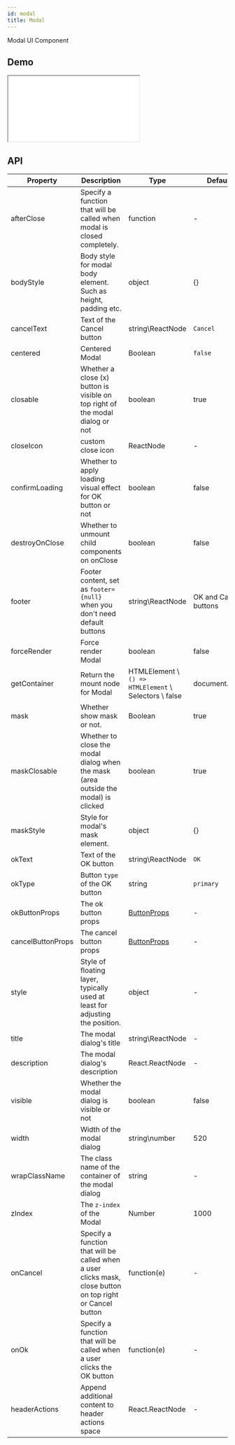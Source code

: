 ```yaml
---
id: modal
title: Modal
---
```


Modal UI Component

## Demo

<iframe src="/storybook-static/iframe.html?id=components-modal--default"></iframe>

## API

| Property          | Description                                                                                                | Type                                                  | Default               | Version |
| ----------------- | ---------------------------------------------------------------------------------------------------------- | ----------------------------------------------------- | --------------------- | ------- |
| afterClose        | Specify a function that will be called when modal is closed completely.                                    | function                                              | -                     |
| bodyStyle         | Body style for modal body element. Such as height, padding etc.                                            | object                                                | {}                    |
| cancelText        | Text of the Cancel button                                                                                  | string\ReactNode                                      | `Cancel`              |
| centered          | Centered Modal                                                                                             | Boolean                                               | `false`               |
| closable          | Whether a close (x) button is visible on top right of the modal dialog or not                              | boolean                                               | true                  |
| closeIcon         | custom close icon                                                                                          | ReactNode                                             | -                     |
| confirmLoading    | Whether to apply loading visual effect for OK button or not                                                | boolean                                               | false                 |
| destroyOnClose    | Whether to unmount child components on onClose                                                             | boolean                                               | false                 |
| footer            | Footer content, set as `footer={null}` when you don't need default buttons                                 | string\ReactNode                                      | OK and Cancel buttons |
| forceRender       | Force render Modal                                                                                         | boolean                                               | false                 |
| getContainer      | Return the mount node for Modal                                                                            | HTMLElement \ `() => HTMLElement` \ Selectors \ false | document.body         |
| mask              | Whether show mask or not.                                                                                  | Boolean                                               | true                  |
| maskClosable      | Whether to close the modal dialog when the mask (area outside the modal) is clicked                        | boolean                                               | true                  |
| maskStyle         | Style for modal's mask element.                                                                            | object                                                | {}                    |
| okText            | Text of the OK button                                                                                      | string\ReactNode                                      | `OK`                  |
| okType            | Button `type` of the OK button                                                                             | string                                                | `primary`             |
| okButtonProps     | The ok button props                                                                                        | [ButtonProps](/components/button)                     | -                     |
| cancelButtonProps | The cancel button props                                                                                    | [ButtonProps](/components/button)                     | -                     |
| style             | Style of floating layer, typically used at least for adjusting the position.                               | object                                                | -                     |
| title             | The modal dialog's title                                                                                   | string\ReactNode                                      | -                     |
| description       | The modal dialog's description                                                                             | React.ReactNode                                       | -                     |
| visible           | Whether the modal dialog is visible or not                                                                 | boolean                                               | false                 |
| width             | Width of the modal dialog                                                                                  | string\number                                         | 520                   |
| wrapClassName     | The class name of the container of the modal dialog                                                        | string                                                | -                     |
| zIndex            | The `z-index` of the Modal                                                                                 | Number                                                | 1000                  |
| onCancel          | Specify a function that will be called when a user clicks mask, close button on top right or Cancel button | function(e)                                           | -                     |
| onOk              | Specify a function that will be called when a user clicks the OK button                                    | function(e)                                           | -                     |
| headerActions     | Append additional content to header actions space                                                          | React.ReactNode                                       | -                     |
